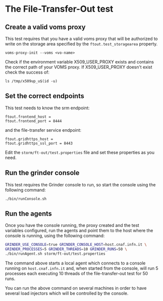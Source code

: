 # The File-Transfer-Out test

## Create a valid voms proxy 

This test requires that you have a valid voms proxy
that will be authorized to write on the storage area
specified by the `ftout.test_storagearea` property. 

```properties
voms-proxy-init --voms <vo-name>
```
Check if the environment variable X509\_USER\_PROXY exists
and contains the correct path of your VOMS proxy. 
If X509\_USER\_PROXY doesn't exist check the success of:

```properties
ls /tmp/x509up_u$(id -u)
```

## Set the correct endpoints

This test needs to know the srm endpoint:

```properties
ftout.frontend_host = 
ftout.frontend_port = 8444
```

and the file-transfer service endpoint:

```properties
ftout.gridhttps_host = 
ftout.gridhttps_ssl_port = 8443
```

Edit the `storm/ft-out/test.properties` file and set 
these properties as you need.

## Run the grinder console

This test requires the Grinder console to run, so start
the console using the following command:

    ./bin/runConsole.sh

## Run the agents

Once you have the console running, the proxy created and 
the test variables configured, run the agents and point
them to the host where the console is running, using the
following command:

```bash
GRINDER_USE_CONSOLE=true GRINDER_CONSOLE_HOST=host.cnaf.infn.it \
GRINDER_PROCESSES=5 GRINDER_THREADS=10 GRINDER_RUNS=50 \
./bin/runAgent.sh storm/ft-out/test.properties
```

The command above starts a local agent which connects to a 
console running on `host.cnaf.infn.it` and, when started from
the console, will run 5 processes each executing 10 threads 
of the file-transfer-out test for 50 runs.

You can run the above command on several machines in order
to have several load injectors which will be controlled 
by the console.